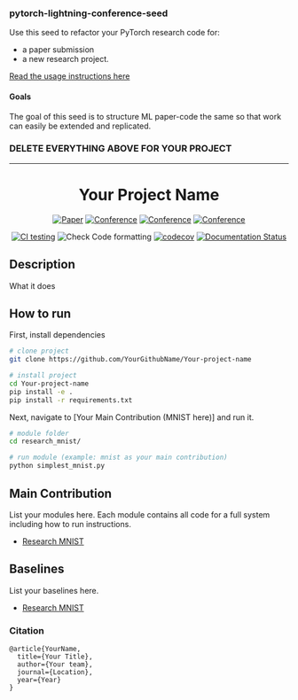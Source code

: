 ### pytorch-lightning-conference-seed
Use this seed to refactor your PyTorch research code for:  
- a paper submission  
- a new research project.     

[Read the usage instructions here](https://github.com/PyTorchLightning/pytorch-lightning-conference-seed/blob/master/HOWTO.md)

#### Goals  
The goal of this seed is to structure ML paper-code the same so that work can easily be extended and replicated.   

### DELETE EVERYTHING ABOVE FOR YOUR PROJECT  
 
---

<div align="center">    
 
# Your Project Name     

[![Paper](http://img.shields.io/badge/paper-arxiv.1001.2234-B31B1B.svg)](https://www.nature.com/articles/nature14539)
[![Conference](http://img.shields.io/badge/NeurIPS-2019-4b44ce.svg)](https://papers.nips.cc/book/advances-in-neural-information-processing-systems-31-2018)
[![Conference](http://img.shields.io/badge/ICLR-2019-4b44ce.svg)](https://papers.nips.cc/book/advances-in-neural-information-processing-systems-31-2018)
[![Conference](http://img.shields.io/badge/AnyConference-year-4b44ce.svg)](https://papers.nips.cc/book/advances-in-neural-information-processing-systems-31-2018)  
<!--
ARXIV   
[![Paper](http://img.shields.io/badge/arxiv-math.co:1480.1111-B31B1B.svg)](https://www.nature.com/articles/nature14539)
-->

[![CI testing](https://github.com/PyTorchLightning/pytorch-lightning-conference-seed/workflows/CI%20testing/badge.svg)](https://github.com/PyTorchLightning/pytorch-lightning-conference-seed/actions?query=workflow%3A%22CI+testing%22)
![Check Code formatting](https://github.com/PyTorchLightning/pytorch-lightning-conference-seed/workflows/Check%20Code%20formatting/badge.svg)
[![codecov](https://codecov.io/gh/PyTorchLightning/pytorch-lightning-conference-seed/branch/master/graph/badge.svg)](https://codecov.io/gh/PyTorchLightning/pytorch-lightning-conference-seed)
[![Documentation Status](https://readthedocs.org/projects/pt-lightning-seed/badge/?version=latest)](https://pt-lightning-seed.readthedocs.io/en/latest/?badge=latest)

<!--  
Conference   
-->   
</div>
 
## Description   
What it does   

## How to run   
First, install dependencies   
```bash
# clone project   
git clone https://github.com/YourGithubName/Your-project-name   

# install project   
cd Your-project-name 
pip install -e .   
pip install -r requirements.txt
 ```   
 Next, navigate to [Your Main Contribution (MNIST here)] and run it.   
 ```bash
# module folder
cd research_mnist/    

# run module (example: mnist as your main contribution)   
python simplest_mnist.py    
```

## Main Contribution      
List your modules here. Each module contains all code for a full system including how to run instructions.   
- [Research MNIST](https://github.com/PyTorchLightning/pytorch-lightning-conference-seed/tree/master/research_mnist)  

## Baselines    
List your baselines here.   
- [Research MNIST](https://github.com/PyTorchLightning/pytorch-lightning-conference-seed/tree/master/research_mnist) 

### Citation   
```
@article{YourName,
  title={Your Title},
  author={Your team},
  journal={Location},
  year={Year}
}
```   
